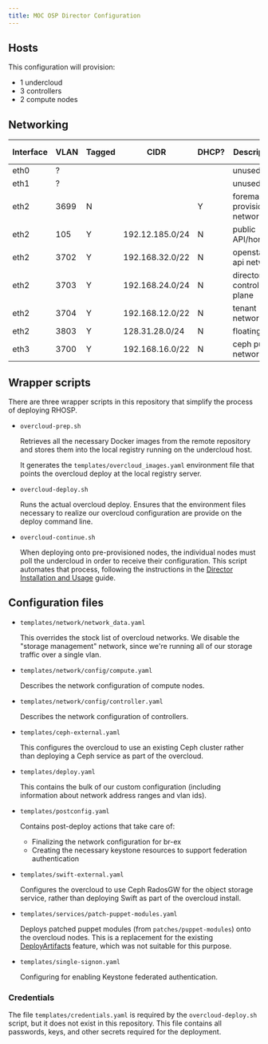 ```yaml
---
title: MOC OSP Director Configuration
---
```


## Hosts

This configuration will provision:

- 1 undercloud
- 3 controllers
- 2 compute nodes

## Networking

| Interface | VLAN | Tagged | CIDR              | DHCP? | Description         | Director network |
|-----------|------|--------|-------------------|-------|---------------------|------------------|
| eth0      | ? |        |                   |       | unused  ||
| eth1      | ? |        |                   |       | unused  ||
| eth2      | 3699    | N      |                   | Y     | foreman provisioning network | |
| eth2      | 105  | Y      | 192.12.185.0/24   | N     | public API/horizon | External |
| eth2      | 3702 | Y      | 192.168.32.0/22   | N     | openstack api network | InternalApi |
| eth2      | 3703 | Y      | 192.168.24.0/24   | N     | director control plane | ControlPlane |
| eth2      | 3704 | Y      | 192.168.12.0/22   | N     | tenant networks | Tenant |
| eth2      | 3803 | Y      | 128.31.28.0/24    | N     | floating ip | |
| eth3      | 3700 | Y      | 192.168.16.0/22   | N     | ceph public network | Storage |

## Wrapper scripts

There are three wrapper scripts in this repository that simplify the
process of deploying RHOSP.

- `overcloud-prep.sh`

  Retrieves all the necessary Docker images from the remote repository
  and stores them into the local registry running on the undercloud
  host.

  It generates the `templates/overcloud_images.yaml` environment file
  that points the overcloud deploy at the local registry server.

- `overcloud-deploy.sh`

  Runs the actual overcloud deploy. Ensures that the environment files
  necessary to realize our overcloud configuration are provide on the
  deploy command line.

- `overcloud-continue.sh`

  When deploying onto pre-provisioned nodes, the individual nodes must
  poll the undercloud in order to receive their configuration.  This
  script automates that process, following the instructions in
  the [Director Installation and Usage][] guide.

[director installation and usage]: https://access.redhat.com/documentation/en-us/red_hat_openstack_platform/12/html-single/director_installation_and_usage/#sect-Polling_the_Metadata_Server

## Configuration files

- `templates/network/network_data.yaml`

  This overrides the stock list of overcloud networks. We disable the
  "storage management" network, since we're running all of our storage
  traffic over a single vlan.

- `templates/network/config/compute.yaml`
  
  Describes the network configuration of compute nodes.

- `templates/network/config/controller.yaml`

  Describes the network configuration of controllers.

- `templates/ceph-external.yaml`

  This configures the overcloud to use an existing Ceph cluster rather
  than deploying a Ceph service as part of the overcloud.

- `templates/deploy.yaml`

  This contains the bulk of our custom configuration (including
  information about network address ranges and vlan ids).

- `templates/postconfig.yaml`

  Contains post-deploy actions that take care of:

  - Finalizing the network configuration for br-ex
  - Creating the necessary keystone resources to support federation
    authentication

- `templates/swift-external.yaml`

  Configures the overcloud to use Ceph RadosGW for the object storage
  service, rather than deploying Swift as part of the overcloud
  install.

- `templates/services/patch-puppet-modules.yaml`

  Deploys patched puppet modules (from `patches/puppet-modules`) onto
  the overcloud nodes.  This is a replacement for the existing
  [DeployArtifacts][] feature, which was not suitable for this
  purpose.

  [deployartifacts]: http://hardysteven.blogspot.com/2016/08/tripleo-deploy-artifacts-and-puppet.html

- `templates/single-signon.yaml`

  Configuring for enabling Keystone federated authentication.

### Credentials

The file `templates/credentials.yaml` is required by the
`overcloud-deploy.sh` script, but it does not exist in this
repository.  This file contains all passwords, keys, and other secrets
required for the deployment.
